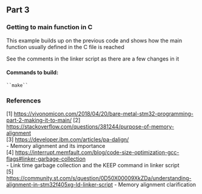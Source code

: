 ## Part 3
### Getting to main function in C

This example builds up on the previous code and shows how 
the main function usually defined in the C file is reached

See the comments in the linker script as there are a few changes in it

#### Commands to build:
    ``make``

### References
[1] https://vivonomicon.com/2018/04/20/bare-metal-stm32-programming-part-2-making-it-to-main/
[2] https://stackoverflow.com/questions/381244/purpose-of-memory-alignment    
[3] https://developer.ibm.com/articles/pa-dalign/  
    - Memory alignment and its importance  
[4] https://interrupt.memfault.com/blog/code-size-optimization-gcc-flags#linker-garbage-collection  
    - Link time garbage collection and the KEEP command in linker script  
[5] https://community.st.com/s/question/0D50X00009XkZDa/understanding-alignment-in-stm32f405xg-ld-linker-script
    - Memory alignment clarification

